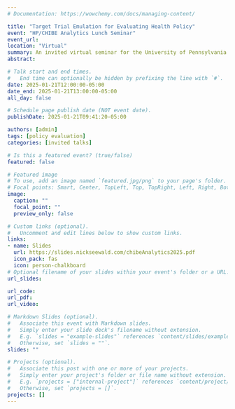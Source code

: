 ```yaml
---
# Documentation: https://wowchemy.com/docs/managing-content/

title: "Target Trial Emulation for Evaluating Health Policy"
event: "HP/CHIBE Analytics Lunch Seminar"
event_url:
location: "Virtual"
summary: An invited virtual seminar for the University of Pennsylvania Health Policy / Center for Health Initiatives and Behavioral Economics analytics group.
abstract:

# Talk start and end times.
#   End time can optionally be hidden by prefixing the line with `#`.
date: 2025-01-21T12:00:00-05:00
date_end: 2025-01-21T13:00:00-05:00
all_day: false

# Schedule page publish date (NOT event date).
publishDate: 2025-01-21T09:41:20-05:00

authors: [admin]
tags: [policy evaluation]
categories: [invited talks]

# Is this a featured event? (true/false)
featured: false

# Featured image
# To use, add an image named `featured.jpg/png` to your page's folder. 
# Focal points: Smart, Center, TopLeft, Top, TopRight, Left, Right, BottomLeft, Bottom, BottomRight.
image:
  caption: ""
  focal_point: ""
  preview_only: false

# Custom links (optional).
#   Uncomment and edit lines below to show custom links.
links:
- name: Slides
  url: https://slides.nickseewald.com/chibeAnalytics2025.pdf
  icon_pack: fas
  icon: person-chalkboard
# Optional filename of your slides within your event's folder or a URL.
url_slides:

url_code:
url_pdf:
url_video:

# Markdown Slides (optional).
#   Associate this event with Markdown slides.
#   Simply enter your slide deck's filename without extension.
#   E.g. `slides = "example-slides"` references `content/slides/example-slides.md`.
#   Otherwise, set `slides = ""`.
slides: ""

# Projects (optional).
#   Associate this post with one or more of your projects.
#   Simply enter your project's folder or file name without extension.
#   E.g. `projects = ["internal-project"]` references `content/project/deep-learning/index.md`.
#   Otherwise, set `projects = []`.
projects: []
---
```

